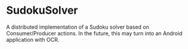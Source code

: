 # SudokuSolver
A distributed implementation of a Sudoku solver based on Consumer/Producer actions. In the future, this may turn into an Android application with OCR.
